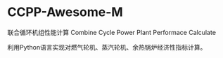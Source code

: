 # CCPP-Awesome-M
联合循环机组性能计算
Combine Cycle Power Plant Performace Calculate

利用Python语言实现对燃气轮机、蒸汽轮机、余热锅炉经济性指标计算。

